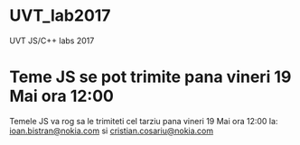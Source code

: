 # UVT_lab2017
UVT JS/C++ labs 2017

# Teme JS se pot trimite pana vineri 19 Mai ora 12:00
Temele JS va rog sa le trimiteti cel tarziu pana vineri 19 Mai ora 12:00 la: ioan.bistran@nokia.com si cristian.cosariu@nokia.com

